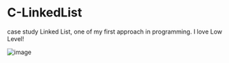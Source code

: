 # C-LinkedList

case study Linked List, one of my first approach in programming. I love Low Level!

![image](https://github.com/user-attachments/assets/e430cf29-2b40-4dfd-9ef3-b93c31b42470)
